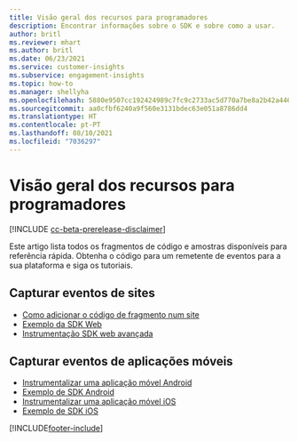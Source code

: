 ```yaml
---
title: Visão geral dos recursos para programadores
description: Encontrar informações sobre o SDK e sobre como a usar.
author: britl
ms.reviewer: mhart
ms.author: britl
ms.date: 06/23/2021
ms.service: customer-insights
ms.subservice: engagement-insights
ms.topic: how-to
ms.manager: shellyha
ms.openlocfilehash: 5880e9507cc192424989c7fc9c2733ac5d770a7be8a2b42a446ffd8681fa7612
ms.sourcegitcommit: aa0cfbf6240a9f560e3131bdec63e051a8786dd4
ms.translationtype: HT
ms.contentlocale: pt-PT
ms.lasthandoff: 08/10/2021
ms.locfileid: "7036297"
---
```

# <a name="developer-resources-overview"></a>Visão geral dos recursos para programadores

[!INCLUDE [cc-beta-prerelease-disclaimer](includes/cc-beta-prerelease-disclaimer.md)]

Este artigo lista todos os fragmentos de código e amostras disponíveis para referência rápida. Obtenha o código para um remetente de eventos para a sua plataforma e siga os tutoriais. 

## <a name="capture-events-from-websites"></a>Capturar eventos de sites

- [Como adicionar o código de fragmento num site](instrument-website.md)
- [Exemplo da SDK Web](websdk-sample.md)
- [Instrumentação SDK web avançada](advanced-SDK-implementation.md)

## <a name="capture-events-from-mobile-apps"></a>Capturar eventos de aplicações móveis

- [Instrumentalizar uma aplicação móvel Android](get-started-android.md)
- [Exemplo de SDK Android](androidsdk-sample.md)
- [Instrumentalizar uma aplicação móvel iOS](get-started-ios.md)
- [Exemplo de SDK iOS](iossdk-sample.md)

[!INCLUDE[footer-include](../includes/footer-banner.md)]